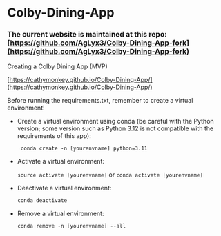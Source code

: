 # Colby-Dining-App

### The current website is maintained at this repo: [https://github.com/AgLyx3/Colby-Dining-App-fork](https://github.com/AgLyx3/Colby-Dining-App-fork)

Creating a Colby Dining App (MVP)

[https://cathymonkey.github.io/Colby-Dining-App/](https://cathymonkey.github.io/Colby-Dining-App/)

Before running the requirements.txt, remember to create a virtual environment!

- Create a virtual environment using conda (be careful with the Python version; some version such as Python 3.12 is not compatible with the requirements of this app):

    ``` conda create -n [yourenvname] python=3.11```


- Activate a virtual environment:

    ``` source activate [yourenvname] ``` or ``` conda activate [yourenvname] ```

- Deactivate a virtual environment:

    ``` conda deactivate ```

- Remove a virtual environment:

    ``` conda remove -n [yourenvname] --all ```

